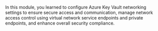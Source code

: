 In this module, you learned to configure Azure Key Vault networking settings to ensure secure access and communication, manage network access control using virtual network service endpoints and private endpoints, and enhance overall security compliance.
